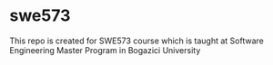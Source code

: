 # swe573

This repo is created for SWE573 course which is taught at Software Engineering Master Program in Bogazici University
